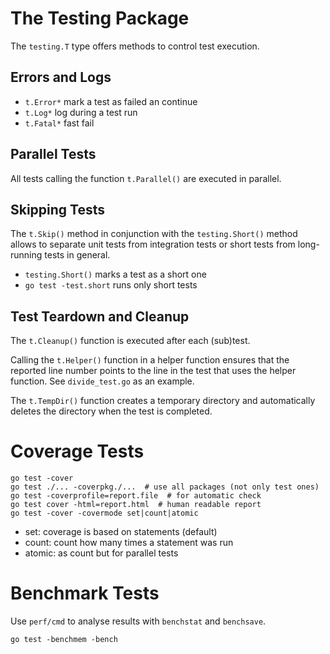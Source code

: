 # The Testing Package
The `testing.T` type offers methods to control test execution.

## Errors and Logs
- `t.Error*` mark a test as failed an continue
- `t.Log*` log during a test run
- `t.Fatal*` fast fail

## Parallel Tests
All tests calling the function `t.Parallel()` are executed in parallel.

## Skipping Tests
The `t.Skip()` method in conjunction with the `testing.Short()` method
allows to separate unit tests from integration tests or
short tests from long-running tests in general.

- `testing.Short()` marks a test as a short one
- `go test -test.short` runs only short tests

## Test Teardown and Cleanup
The `t.Cleanup()` function is executed after each (sub)test.

Calling the `t.Helper()` function in a helper function ensures 
that the reported line number points to the line in the test
that uses the helper function. See `divide_test.go` as an example.

The `t.TempDir()` function creates a temporary directory and
automatically deletes the directory when the test is completed.

# Coverage Tests
```
go test -cover
go test ./... -coverpkg./...  # use all packages (not only test ones)
go test -coverprofile=report.file  # for automatic check
go test cover -html=report.html  # human readable report
go test -cover -covermode set|count|atomic
```

- set: coverage is based on statements (default)
- count: count how many times a statement was run
- atomic: as count but for parallel tests

# Benchmark Tests
Use `perf/cmd` to analyse results with `benchstat` and `benchsave`.
```
go test -benchmem -bench
```
